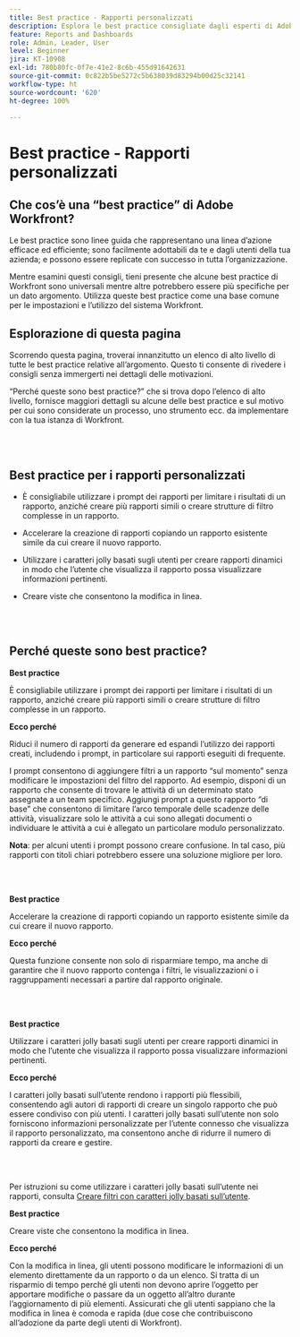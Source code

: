```yaml
---
title: Best practice - Rapporti personalizzati
description: Esplora le best practice consigliate dagli esperti di Adobe Workfront in merito alla configurazione, alla gestione e all’utilizzo delle dashboard di Workfront.
feature: Reports and Dashboards
role: Admin, Leader, User
level: Beginner
jira: KT-10908
exl-id: 780b80fc-0f7e-41e2-8c6b-455d91642631
source-git-commit: 0c822b5be5272c5b638039d83294b00d25c32141
workflow-type: ht
source-wordcount: '620'
ht-degree: 100%

---
```


# Best practice - Rapporti personalizzati

## Che cos’è una “best practice” di Adobe Workfront?

Le best practice sono linee guida che rappresentano una linea d’azione efficace ed efficiente; sono facilmente adottabili da te e dagli utenti della tua azienda; e possono essere replicate con successo in tutta l’organizzazione.

Mentre esamini questi consigli, tieni presente che alcune best practice di Workfront sono universali mentre altre potrebbero essere più specifiche per un dato argomento. Utilizza queste best practice come una base comune per le impostazioni e l’utilizzo del sistema Workfront.

## Esplorazione di questa pagina

Scorrendo questa pagina, troverai innanzitutto un elenco di alto livello di tutte le best practice relative all’argomento. Questo ti consente di rivedere i consigli senza immergerti nei dettagli delle motivazioni.

“Perché queste sono best practice?” che si trova dopo l’elenco di alto livello, fornisce maggiori dettagli su alcune delle best practice e sul motivo per cui sono considerate un processo, uno strumento ecc. da implementare con la tua istanza di Workfront.

</br>
</br>

## Best practice per i rapporti personalizzati

* È consigliabile utilizzare i prompt dei rapporti per limitare i risultati di un rapporto, anziché creare più rapporti simili o creare strutture di filtro complesse in un rapporto.

* Accelerare la creazione di rapporti copiando un rapporto esistente simile da cui creare il nuovo rapporto.

* Utilizzare i caratteri jolly basati sugli utenti per creare rapporti dinamici in modo che l’utente che visualizza il rapporto possa visualizzare informazioni pertinenti.

* Creare viste che consentono la modifica in linea.

</br>
</br>


## Perché queste sono best practice?

**Best practice**

È consigliabile utilizzare i prompt dei rapporti per limitare i risultati di un rapporto, anziché creare più rapporti simili o creare strutture di filtro complesse in un rapporto.


**Ecco perché**

Riduci il numero di rapporti da generare ed espandi l’utilizzo dei rapporti creati, includendo i prompt, in particolare sui rapporti eseguiti di frequente.

I prompt consentono di aggiungere filtri a un rapporto “sul momento” senza modificare le impostazioni del filtro del rapporto. Ad esempio, disponi di un rapporto che consente di trovare le attività di un determinato stato assegnate a un team specifico. Aggiungi prompt a questo rapporto “di base” che consentono di limitare l’arco temporale delle scadenze delle attività, visualizzare solo le attività a cui sono allegati documenti o individuare le attività a cui è allegato un particolare modulo personalizzato.


**Nota**: per alcuni utenti i prompt possono creare confusione. In tal caso, più rapporti con titoli chiari potrebbero essere una soluzione migliore per loro.


</br>
</br>

**Best practice**

Accelerare la creazione di rapporti copiando un rapporto esistente simile da cui creare il nuovo rapporto.

**Ecco perché**

Questa funzione consente non solo di risparmiare tempo, ma anche di garantire che il nuovo rapporto contenga i filtri, le visualizzazioni o i raggruppamenti necessari a partire dal rapporto originale.

</br>
</br>

**Best practice**

Utilizzare i caratteri jolly basati sugli utenti per creare rapporti dinamici in modo che l’utente che visualizza il rapporto possa visualizzare informazioni pertinenti.

**Ecco perché**

I caratteri jolly basati sull’utente rendono i rapporti più flessibili, consentendo agli autori di rapporti di creare un singolo rapporto che può essere condiviso con più utenti. I caratteri jolly basati sull’utente non solo forniscono informazioni personalizzate per l’utente connesso che visualizza il rapporto personalizzato, ma consentono anche di ridurre il numero di rapporti da creare e gestire.

</br>
</br>

Per istruzioni su come utilizzare i caratteri jolly basati sull’utente nei rapporti, consulta [Creare filtri con caratteri jolly basati sull’utente](https://experienceleague.adobe.com/docs/workfront-learn/tutorials-workfront/reporting/intermediate-reporting/create-filters-with-user-based-wildcards.html?lang=it).

**Best practice**

Creare viste che consentono la modifica in linea.

**Ecco perché**

Con la modifica in linea, gli utenti possono modificare le informazioni di un elemento direttamente da un rapporto o da un elenco. Si tratta di un risparmio di tempo perché gli utenti non devono aprire l’oggetto per apportare modifiche o passare da un oggetto all’altro durante l’aggiornamento di più elementi. Assicurati che gli utenti sappiano che la modifica in linea è comoda e rapida (due cose che contribuiscono all’adozione da parte degli utenti di Workfront).
